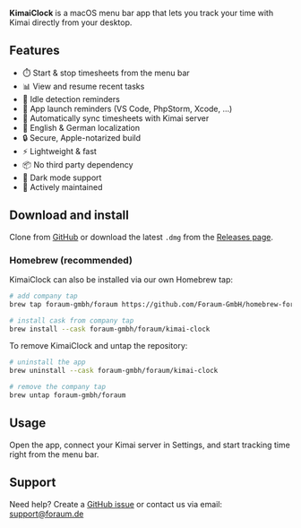 **KimaiClock** is a macOS menu bar app that lets you track your time with Kimai directly from your desktop.  

## Features
* ⏱️ Start & stop timesheets from the menu bar
* 📊 View and resume recent tasks
* 🔔 Idle detection reminders
* 🔔 App launch reminders (VS Code, PhpStorm, Xcode, …)
* 📡 Automatically sync timesheets with Kimai server
* 📓 English & German localization
* 🔒 Secure, Apple-notarized build
* ⚡ Lightweight & fast
* 📦 No third party dependency
* 🌙 Dark mode support
* 📨 Actively maintained

## Download and install
Clone from [GitHub](https://github.com/foraum-gmbh/kimai-clock) or download the latest `.dmg` from the [Releases page](https://github.com/Foraum-GmbH/kimai-clock/releases).  

### Homebrew (recommended)
KimaiClock can also be installed via our own Homebrew tap:

```bash
# add company tap
brew tap foraum-gmbh/foraum https://github.com/Foraum-GmbH/homebrew-foraum

# install cask from company tap
brew install --cask foraum-gmbh/foraum/kimai-clock
```

To remove KimaiClock and untap the repository:

```bash
# uninstall the app
brew uninstall --cask foraum-gmbh/foraum/kimai-clock

# remove the company tap
brew untap foraum-gmbh/foraum
```

## Usage
Open the app, connect your Kimai server in Settings, and start tracking time right from the menu bar.  

## Support
Need help? Create a [GitHub issue](https://github.com/foraum-gmbh/kimai-clock/issues) or contact us via email: [support@foraum.de](mailto:support@foraum.de)  
